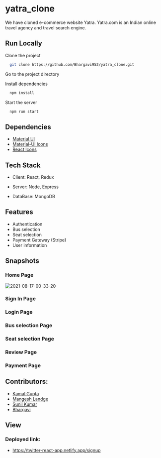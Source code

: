 # yatra_clone


We have cloned e-commerce website Yatra. Yatra.com is an Indian online travel agency and travel search engine.

    
## Run Locally

Clone the project

```bash
  git clone https://github.com/Bhargavi952/yatra_clone.git
```

Go to the project directory

Install dependencies

```bash
  npm install
```

Start the server

```bash
  npm run start
```
  
## Dependencies

 - [Material UI](https://material-ui.com/getting-started/installation/)
 - [Material-UI Icons](https://material-ui.com/components/icons/#icons)
 - [React Icons](https://react-icons.github.io/react-icons/)
 
  
## Tech Stack

- Client: React, Redux 

- Server:  Node, Express

- DataBase: MongoDB

  
## Features

- Authentication
- Bus selection
- Seat selection
- Payment Gateway (Stripe)
- User information



## Snapshots
### Home Page


 ![2021-08-17-00-33-20](https://user-images.githubusercontent.com/77036158/129616489-bd3caafc-948c-4c73-8864-8ec1b8829d07.png)
### Sign In Page
### Login Page
### Bus selection Page
### Seat selection Page
### Review Page
### Payment Page



## Contributors:
- [Kamal Gupta](https://github.com/kamalgupta97)
- [Mangesh Landge](https://github.com/Mangeshbk)
- [Sunil Kumar](https://github.com/ssunilkkumar)
- [Bhargavi](https://github.com/Bhargavi952)

## View
### Deployed link:
- https://twitter-react-app.netlify.app/signup























